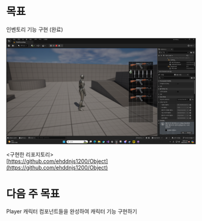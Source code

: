 # 목표

인벤토리 기능 구현 (완료)

![스크린샷](screenshot.png)

<구현한 리포지토리>  
[https://github.com/ehddnjs1200/Object](https://github.com/ehddnjs1200/Object)

# 다음 주 목표

Player 캐릭터 컴포넌트들을 완성하여 캐릭터 기능 구현하기